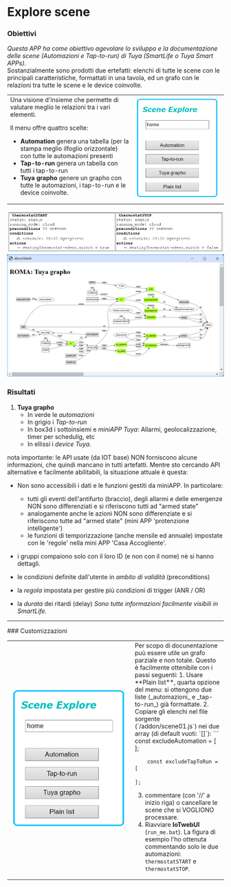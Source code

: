 # Explore scene

### Obiettivi
_Questa APP ha come obiettivo agevolare lo sviluppo e la documentazione delle scene (Automazioni e Tap-to-run) di Tuya (SmartLife o Tuya Smart APPs)._ <br>
Sostanzialmente sono prodotti due ertefatti: elenchi di tutte le scene con le principali caratteristiche, formattati in una tavola, ed un grafo con le relazioni tra tutte le scene e le device coinvolte. 

<table width = "100%"><tr><td>
Una visione d'insieme che permette di valutare meglio le relazioni tra i vari elementi.

Il menu offre quattro scelte:<br>
* **Automation** genera una tabella (per la stampa meglio ilfoglio orizzontale) con tutte le automazioni presenti 
* **Tap-to-run** genera un tabella con tutti i tap-to-run
* **Tuya grapho** genere un grapho con tutte le automazioni, i tap-to-run e le device coinvolte.

</td><td   width="200pt">
<img src="https://github.com/msillano/IoTwebUI/blob/main/pics/scene01d.png?raw=true">
</td></tr></table>

![](https://github.com/msillano/IoTwebUI/blob/main/pics/Scene01b.png?raw=true)
![](https://github.com/msillano/IoTwebUI/blob/main/pics/scene01a.png?raw=true)
### Risultati

1. **Tuya grapho**
   * In verde le _automazioni_
   * In grigio i _Tap-to-run_
   * In box3d i sottoinsiemi e _miniAPP Tuya_: Allarmi, geolocalizzazione, timer per schedulig, etc
   * In ellissi i _device Tuya_.
 
nota importante: le API usate (da IOT base) NON forniscono alcune informazioni, che quindi mancano in tutti artefatti. Mentre sto cercando API alternative e facilmente abilitabili, la situazione attuale è questa:
   * Non sono accessibili i dati e le funzioni gestiti da miniAPP. In particolare:
      * tutti gli eventi dell'antifurto (braccio), degli allarmi e delle emergenze NON sono differenziati e si riferiscono tutti ad "armed state"
      * analogamente anche le azioni NON sono differenziate e si riferiscono tutte ad "armed state" (mini APP 'protenzione intelligente')
      * le funzioni di temporizzazione (anche mensile ed annuale) impostate con le 'regole' nella mini APP 'Casa Accogliente'.

   * i gruppi compaiono solo con il loro ID (e  non con il nome) nè si hanno dettagli.
   * le condizioni definite dall'utente in _ambito di validità_ (preconditions)
   * la _regola_ impostata  per gestire più condizioni di trigger (ANR / OR)
   * la _durata_ dei ritardi (delay)
_Sono tutte informazioni facilmente visibili in SmartLife._

<hr>
### Customizzazioni
<table width = "100%"><tr><td>
<img src="https://github.com/msillano/IoTwebUI/blob/main/pics/scene01d.png?raw=true">
</td><td   width="200pt">
Per scopo di docunentazione puù essere utile un grafo parziale e non totale.
Questo è facilmente ottenibile con i passi seguenti:
1. Usare **Plain list**, quarta opzione del menu: si ottengono due liste (_automazioni_ e _tap-to-run_) già formattate.
2. Copiare gli elenchi nel file  sorgente (`/addon/scene01.js`) nei due array (di default vuoti: `[]`):
```
      const excludeAutomation = [
                                ];

        const excludeTapToRun = [
                                ];
3. commentare (con '//' a inizio riga) o cancellare le scene che si VOGLIONO processare.
4. Riavviare **IoTwebUI** (`run_me.bat`).
La figura di esempio l'ho ottenuta commentando solo le due automazioni: `thermostatSTART` e `thermostatSTOP`.

</td></tr></table>
